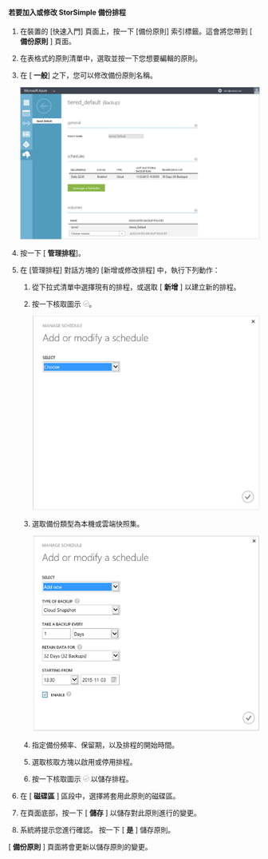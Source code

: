 
<!--author=SharS last changed: 11/04/15-->

#### <a name="to-add-or-modify-a-storsimple-backup-schedule"></a>若要加入或修改 StorSimple 備份排程
1. 在裝置的 [快速入門] 頁面上，按一下 [備份原則] 索引標籤。這會將您帶到 [ **備份原則** ] 頁面。
2. 在表格式的原則清單中，選取並按一下您想要編輯的原則。
3. 在 [ **一般**] 之下，您可以修改備份原則名稱。
   
     ![管理排程](./media/storsimple-add-modify-backup-schedule-u2/AddModifyGeneral.png)
4. 按一下 [ **管理排程**]。 
5. 在 [管理排程] 對話方塊的 [新增或修改排程] 中，執行下列動作：
   
   1. 從下拉式清單中選擇現有的排程，或選取 [ **新增** ] 以建立新的排程。
   2. 按一下核取圖示  ![修改排程 1](./media/storsimple-add-modify-backup-schedule-u2/HCS_CheckIcon-include.png)。 
      
       ![修改排程 1](./media/storsimple-add-modify-backup-schedule-u2/AddModify1.png)
   3. 選取備份類型為本機或雲端快照集。
      
       ![修改排程 1](./media/storsimple-add-modify-backup-schedule-u2/AddModify2.png) 
   4. 指定備份頻率、保留期，以及排程的開始時間。
   5. 選取核取方塊以啟用或停用排程。
   6. 按一下核取圖示  ![核取圖示](./media/storsimple-add-modify-backup-schedule-u2/HCS_CheckIcon-include.png) 以儲存排程。
6. 在 [ **磁碟區** ] 區段中，選擇將套用此原則的磁碟區。
7. 在頁面底部，按一下 [ **儲存** ] 以儲存對此原則進行的變更。
8. 系統將提示您進行確認。 按一下 [ **是** ] 儲存原則。

[ **備份原則** ] 頁面將會更新以儲存原則的變更。

